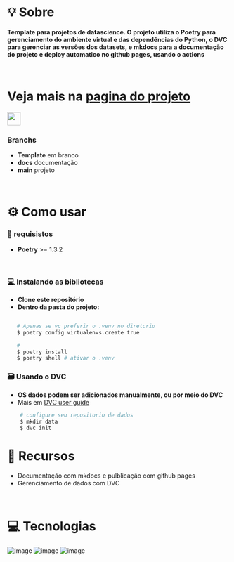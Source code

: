 # 💡 Sobre

**Template para projetos de datascience. O projeto utiliza o Poetry para gerenciamento do ambiente virtual e das dependências do Python, o DVC para gerenciar as versões dos datasets, e mkdocs para a documentação do projeto e deploy automatico no github pages, usando o actions**

&nbsp;
# Veja mais na [pagina do projeto](https://smrenato.github.io/ds-projects/)

<img style="width:30px; height:30px" src="https://cdn.jsdelivr.net/gh/devicons/devicon/icons/git/git-original.svg" />
          
### Branchs
* **Template** em branco
* **docs** documentação
* **main** projeto

&nbsp;

# ⚙️ Como usar

### 📃 requisistos

- **Poetry** >= 1.3.2

&nbsp;

### 💻 Instalando as bibliotecas

- **Clone este repositório**
- **Dentro da pasta do projeto:**

```bash

   # Apenas se vc preferir o .venv no diretorio
   $ poetry config virtualenvs.create true

   #
   $ poetry install
   $ poetry shell # ativar o .venv

```

### 🗃 Usando o DVC

- **OS dados podem ser adicionados manualmente, ou por meio do DVC**
- Mais em [DVC user guide](https://dvc.org/doc/user-guide/overview)

```sh
    # configure seu repositorio de dados
    $ mkdir data
    $ dvc init

```

# 🧰 Recursos

- Documentação com mkdocs e pulblicação com github pages
- Gerenciamento de dados com DVC

&nbsp;

# 💻 Tecnologias

![image](https://img.shields.io/static/v1?label=DVC&message=data%20version%20control&color=orange&style=flat-square)
![image](https://img.shields.io/static/v1?label=Poetry&message=v1.3.2&color=orange&style=flat-square)
![image](https://img.shields.io/static/v1?label=mkdocs&message=material&color=orange&style=flat-square)
